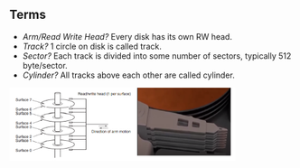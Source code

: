 ## Terms
  - *Arm/Read Write Head?* Every disk has its own RW head.
  - *Track?* 1 circle on disk is called track.
  - *Sector?* Each track is divided into some number of sectors, typically 512 byte/sector.
  - *Cylinder?* All tracks above each other are called cylinder.

<img src=hard_disk1.png width=400/>
